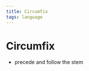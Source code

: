```yaml
---
title: Circumfix
tags: language
---
```


# Circumfix
- precede and follow the stem












































